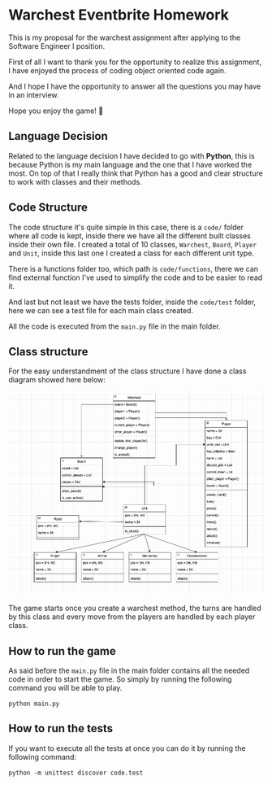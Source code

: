 # Warchest Eventbrite Homework

This is my proposal for the warchest assignment after applying to the Software Engineer I position.

First of all I want to thank you for the opportunity to realize this assignment, I have enjoyed the process of coding object oriented code again.

And I hope I have the opportunity to answer all the questions you may have in an interview.

Hope you enjoy the game! 🚀

## Language Decision

Related to the language decision I have decided to go with **Python**, this is because Python is my main language and the one that I have worked the most. On top of that I really think that Python has a good and clear structure to work with classes and their methods.

## Code Structure

The code structure it's quite simple in this case, there is a `code/` folder  where all code is kept, inside there we have all the different built classes inside their own file. I created a total of 10 classes, `Warchest`, `Board`, `Player` and `Unit`, inside this last one I created a class for each different unit type.

There is a functions folder too, which path is `code/functions`, there we can find external function I've used to simplify the code and to be easier to read it.

And last but not least we have the tests folder, inside the `code/test` folder, here we can see a test file for each main class created.

All the code is executed from the `main.py` file in the main folder.

## Class structure

For the easy understandment of the class structure I have done a class diagram showed here below:

![Class Diagram](doc/images/class_diagram.png)

The game starts once you create a warchest method, the turns are handled by this class and every move from the players are handled by each player class.

## How to run the game

As said before the `main.py` file in the main folder contains all the needed code in order to start the game. So simply by running the following command you will be able to play.

```shell
python main.py
```

## How to run the tests

If you want to execute all the tests at once you can do it by running the following command:

```shell
python -m unittest discover code.test
```
